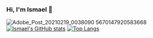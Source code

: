 ### Hi, I'm Ismael 👋
![Adobe_Post_20210219_0038090 5670147920583668](https://user-images.githubusercontent.com/56114364/108436082-0bbd4880-724b-11eb-918c-31e3c4995a64.png)
[![Ismael's GitHub stats](https://github-readme-stats.vercel.app/api?username=ismaelcamacho&count_private=true&show_icons=true&theme=radical&bg_color=2b094c)](https://github.com/anuraghazra/github-readme-stats)
[![Top Langs](https://github-readme-stats.vercel.app/api/top-langs/?username=ismaelcamacho&count_private=true&show_icons=true&theme=radical&bg_color=2b094c)](https://github.com/anuraghazra/github-readme-stats)
